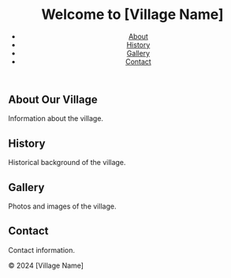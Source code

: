 <!DOCTYPE html>
<html lang="en">
<head>
    <meta charset="UTF-8">
    <meta name="viewport" content="width=device-width, initial-scale=1.0">
    <title>Village Profile</title>
    <link rel="stylesheet" href="styles.css">
</head>
<body>
    <header>
        <h1>Welcome to [Village Name]</h1>
        <nav>
            <ul>
                <li><a href="#about">About</a></li>
                <li><a href="#history">History</a></li>
                <li><a href="#gallery">Gallery</a></li>
                <li><a href="#contact">Contact</a></li>
            </ul>
        </nav>
    </header>
    <main>
        <section id="about">
            <h2>About Our Village</h2>
            <p>Information about the village.</p>
        </section>
        <section id="history">
            <h2>History</h2>
            <p>Historical background of the village.</p>
        </section>
        <section id="gallery">
            <h2>Gallery</h2>
            <p>Photos and images of the village.</p>
        </section>
        <section id="contact">
            <h2>Contact</h2>
            <p>Contact information.</p>
        </section>
    </main>
    <footer>
        <p>© 2024 [Village Name]</p>
    </footer>
</body>
</html>

